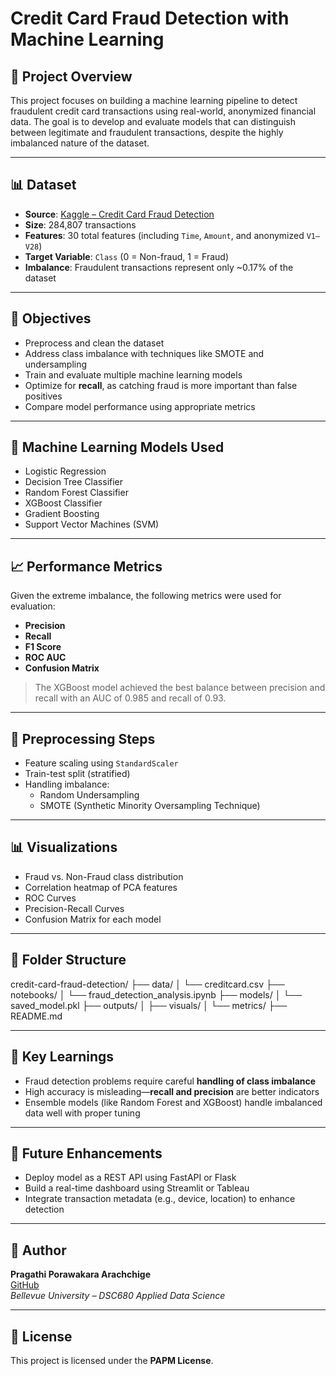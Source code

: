 # Credit Card Fraud Detection with Machine Learning


## 📌 Project Overview
This project focuses on building a machine learning pipeline to detect fraudulent credit card transactions using real-world, anonymized financial data. The goal is to develop and evaluate models that can distinguish between legitimate and fraudulent transactions, despite the highly imbalanced nature of the dataset.

---

## 📊 Dataset
- **Source**: [Kaggle – Credit Card Fraud Detection](https://www.kaggle.com/datasets/mlg-ulb/creditcardfraud)
- **Size**: 284,807 transactions
- **Features**: 30 total features (including `Time`, `Amount`, and anonymized `V1–V28`)
- **Target Variable**: `Class` (0 = Non-fraud, 1 = Fraud)
- **Imbalance**: Fraudulent transactions represent only ~0.17% of the dataset

---

## 🎯 Objectives
- Preprocess and clean the dataset
- Address class imbalance with techniques like SMOTE and undersampling
- Train and evaluate multiple machine learning models
- Optimize for **recall**, as catching fraud is more important than false positives
- Compare model performance using appropriate metrics

---

## 🧠 Machine Learning Models Used
- Logistic Regression
- Decision Tree Classifier
- Random Forest Classifier
- XGBoost Classifier
- Gradient Boosting
- Support Vector Machines (SVM)

---

## 📈 Performance Metrics
Given the extreme imbalance, the following metrics were used for evaluation:
- **Precision**
- **Recall**
- **F1 Score**
- **ROC AUC**
- **Confusion Matrix**

> The XGBoost model achieved the best balance between precision and recall with an AUC of 0.985 and recall of 0.93.

---

## 🧪 Preprocessing Steps
- Feature scaling using `StandardScaler`
- Train-test split (stratified)
- Handling imbalance:
  - Random Undersampling
  - SMOTE (Synthetic Minority Oversampling Technique)

---

## 📊 Visualizations
- Fraud vs. Non-Fraud class distribution
- Correlation heatmap of PCA features
- ROC Curves
- Precision-Recall Curves
- Confusion Matrix for each model

---

## 📁 Folder Structure
credit-card-fraud-detection/
├── data/
│ └── creditcard.csv
├── notebooks/
│ └── fraud_detection_analysis.ipynb
├── models/
│ └── saved_model.pkl
├── outputs/
│ ├── visuals/
│ └── metrics/
├── README.md


---

## 🧠 Key Learnings
- Fraud detection problems require careful **handling of class imbalance**
- High accuracy is misleading—**recall and precision** are better indicators
- Ensemble models (like Random Forest and XGBoost) handle imbalanced data well with proper tuning

---

## 🔮 Future Enhancements
- Deploy model as a REST API using FastAPI or Flask
- Build a real-time dashboard using Streamlit or Tableau
- Integrate transaction metadata (e.g., device, location) to enhance detection

---

## 👤 Author
**Pragathi Porawakara Arachchige**  
[GitHub](https://github.com/PragathiM007)  
*Bellevue University – DSC680 Applied Data Science*

---

## 📜 License
This project is licensed under the **PAPM License**.
